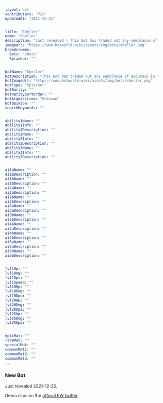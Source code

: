 ```yaml
---
layout: bot
contributors: "Pix"
updatedAt: "2021-12-25"


title: "Sheller"
name: "Sheller"
description: "Just revealed ! This bot has traded out any semblance of accuracy in favour of raw firepower"
imageUrl: "https://www.botworld.wiki/assets/img/bots/sheller.png"
breadcrumbs:
  Bots: "/bots"
  Splasher: ""


botName: "Sheller"
botDescription: "This bot has traded out any semblance of accuracy in favour of raw firepower"
botImageUrl: "https://www.botworld.wiki/assets/img/bots/sheller.png"
botType: "Splasher"
botRarity: ""
botRaritySortOrder: ""
botAcquisition: "Unknown"
botOpinion: ""
searchKeywords: ""


ability1Name: ""
ability1Info: ""
ability1Description: ""
ability2Name: ""
ability2Info: ""
ability2Description: ""
ability3Name: ""
ability3Info: ""
ability3Description: ""


ai1aName: ""
ai1aDescription: ""
ai1bName: ""
ai1bDescription: ""
ai2aName: ""
ai2aDescription: ""
ai2bName: ""
ai2bDescription: ""
ai3aName: ""
ai3aDescription: ""
ai3bName: ""
ai3bDescription: ""
ai4aName: ""
ai4aDescription: ""
ai4bName: ""
ai4bDescription: ""
ai5aName: ""
ai5aDescription: ""
ai5bName: ""
ai5bDescription: ""


lvl1Hp: ""
lvl1Dmg: ""
lvl1Dps: ""
lvl1Speed: ""
lvl10Hp: ""
lvl10Dmg: ""
lvl10Dps: ""
lvl20Hp: ""
lvl20Dmg: ""
lvl20Dps: ""
lvl25Hp: ""
lvl25Dmg: ""
lvl25Dps: ""


epicMat: ""
rareMat: ""
specialMat: ""
commonMat1: ""
commonMat2: ""
commonMat3: ""
---
```


### New Bot

Just revealed 2021-12-25.

Demo clips on the [official FW twitter](https://twitter.com/BotworldGame/status/1474726625262510080)
